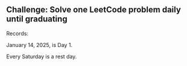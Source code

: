 ## Challenge: Solve one LeetCode problem daily until graduating


Records: 

January 14, 2025, is Day 1.

Every Saturday is a rest day.
